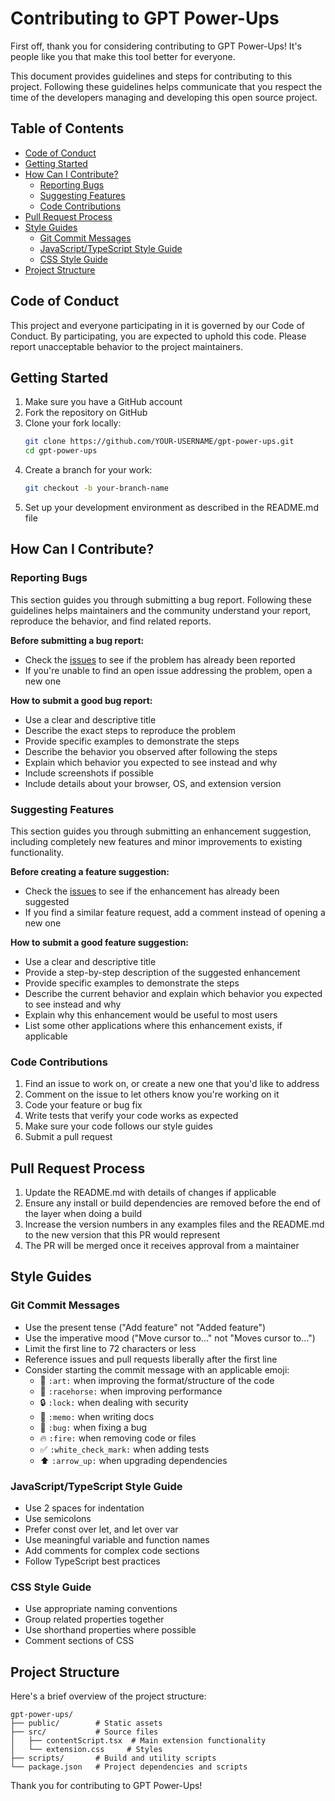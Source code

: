 # Contributing to GPT Power-Ups

First off, thank you for considering contributing to GPT Power-Ups! It's people like you that make this tool better for everyone.

This document provides guidelines and steps for contributing to this project. Following these guidelines helps communicate that you respect the time of the developers managing and developing this open source project.

## Table of Contents

- [Code of Conduct](#code-of-conduct)
- [Getting Started](#getting-started)
- [How Can I Contribute?](#how-can-i-contribute)
  - [Reporting Bugs](#reporting-bugs)
  - [Suggesting Features](#suggesting-features)
  - [Code Contributions](#code-contributions)
- [Pull Request Process](#pull-request-process)
- [Style Guides](#style-guides)
  - [Git Commit Messages](#git-commit-messages)
  - [JavaScript/TypeScript Style Guide](#javascripttypescript-style-guide)
  - [CSS Style Guide](#css-style-guide)
- [Project Structure](#project-structure)

## Code of Conduct

This project and everyone participating in it is governed by our Code of Conduct. By participating, you are expected to uphold this code. Please report unacceptable behavior to the project maintainers.

## Getting Started

1. Make sure you have a GitHub account
2. Fork the repository on GitHub
3. Clone your fork locally:
   ```bash
   git clone https://github.com/YOUR-USERNAME/gpt-power-ups.git
   cd gpt-power-ups
   ```
4. Create a branch for your work:
   ```bash
   git checkout -b your-branch-name
   ```
5. Set up your development environment as described in the README.md file

## How Can I Contribute?

### Reporting Bugs

This section guides you through submitting a bug report. Following these guidelines helps maintainers and the community understand your report, reproduce the behavior, and find related reports.

**Before submitting a bug report:**
- Check the [issues](https://github.com/oferlmntr/gpt-power-ups/issues) to see if the problem has already been reported
- If you're unable to find an open issue addressing the problem, open a new one

**How to submit a good bug report:**
- Use a clear and descriptive title
- Describe the exact steps to reproduce the problem
- Provide specific examples to demonstrate the steps
- Describe the behavior you observed after following the steps
- Explain which behavior you expected to see instead and why
- Include screenshots if possible
- Include details about your browser, OS, and extension version

### Suggesting Features

This section guides you through submitting an enhancement suggestion, including completely new features and minor improvements to existing functionality.

**Before creating a feature suggestion:**
- Check the [issues](https://github.com/oferlmntr/gpt-power-ups/issues) to see if the enhancement has already been suggested
- If you find a similar feature request, add a comment instead of opening a new one

**How to submit a good feature suggestion:**
- Use a clear and descriptive title
- Provide a step-by-step description of the suggested enhancement
- Provide specific examples to demonstrate the steps
- Describe the current behavior and explain which behavior you expected to see instead and why
- Explain why this enhancement would be useful to most users
- List some other applications where this enhancement exists, if applicable

### Code Contributions

1. Find an issue to work on, or create a new one that you'd like to address
2. Comment on the issue to let others know you're working on it
3. Code your feature or bug fix
4. Write tests that verify your code works as expected
5. Make sure your code follows our style guides
6. Submit a pull request

## Pull Request Process

1. Update the README.md with details of changes if applicable
2. Ensure any install or build dependencies are removed before the end of the layer when doing a build
3. Increase the version numbers in any examples files and the README.md to the new version that this PR would represent
4. The PR will be merged once it receives approval from a maintainer

## Style Guides

### Git Commit Messages

* Use the present tense ("Add feature" not "Added feature")
* Use the imperative mood ("Move cursor to..." not "Moves cursor to...")
* Limit the first line to 72 characters or less
* Reference issues and pull requests liberally after the first line
* Consider starting the commit message with an applicable emoji:
    * 🎨 `:art:` when improving the format/structure of the code
    * 🐎 `:racehorse:` when improving performance
    * 🔒 `:lock:` when dealing with security
    * 📝 `:memo:` when writing docs
    * 🐛 `:bug:` when fixing a bug
    * 🔥 `:fire:` when removing code or files
    * ✅ `:white_check_mark:` when adding tests
    * ⬆️ `:arrow_up:` when upgrading dependencies

### JavaScript/TypeScript Style Guide

* Use 2 spaces for indentation
* Use semicolons
* Prefer const over let, and let over var
* Use meaningful variable and function names
* Add comments for complex code sections
* Follow TypeScript best practices

### CSS Style Guide

* Use appropriate naming conventions
* Group related properties together
* Use shorthand properties where possible
* Comment sections of CSS

## Project Structure

Here's a brief overview of the project structure:

```
gpt-power-ups/
├── public/        # Static assets
├── src/           # Source files
│   ├── contentScript.tsx  # Main extension functionality
│   └── extension.css     # Styles
├── scripts/       # Build and utility scripts
└── package.json   # Project dependencies and scripts
```

Thank you for contributing to GPT Power-Ups! 